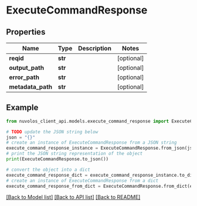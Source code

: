 # ExecuteCommandResponse


## Properties

Name | Type | Description | Notes
------------ | ------------- | ------------- | -------------
**reqid** | **str** |  | [optional] 
**output_path** | **str** |  | [optional] 
**error_path** | **str** |  | [optional] 
**metadata_path** | **str** |  | [optional] 

## Example

```python
from nuvolos_client_api.models.execute_command_response import ExecuteCommandResponse

# TODO update the JSON string below
json = "{}"
# create an instance of ExecuteCommandResponse from a JSON string
execute_command_response_instance = ExecuteCommandResponse.from_json(json)
# print the JSON string representation of the object
print(ExecuteCommandResponse.to_json())

# convert the object into a dict
execute_command_response_dict = execute_command_response_instance.to_dict()
# create an instance of ExecuteCommandResponse from a dict
execute_command_response_from_dict = ExecuteCommandResponse.from_dict(execute_command_response_dict)
```
[[Back to Model list]](../README.md#documentation-for-models) [[Back to API list]](../README.md#documentation-for-api-endpoints) [[Back to README]](../README.md)


